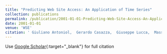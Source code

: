 ```yaml
---
title: "Predicting Web Site Access: An Application of Time Series"
collection: publications
permalink: /publication/2001-01-01-Predicting-Web-Site-Access-An-Application-of-Time-Series
date: 2001-01-01
venue: 'WSE'
citation: ' Giuliano Antoniol,  Gerardo Casazza,  Giuseppe Lucca,  Massimiliano Penta,  Ettore Merlo, &quot;Predicting Web Site Access: An Application of Time Series.&quot; WSE, 2001.'
---
```

Use [Google Scholar](https://scholar.google.com/scholar?q=Predicting+Web+Site+Access:+An+Application+of+Time+Series){:target="_blank"} for full citation